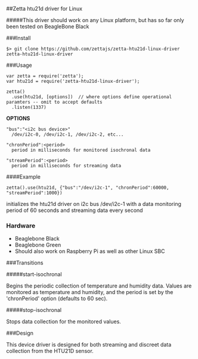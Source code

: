 ##Zetta htu21d driver for Linux

#####This driver should work on any Linux platform, but has so far only been tested on BeagleBone Black

###Install

```
$> git clone https://github.com/zettajs/zetta-htu21d-linux-driver zetta-htu21d-linux-driver
```

###Usage

```
var zetta = require('zetta');
var htu21d = require('zetta-htu21d-linux-driver');
```
```
zetta()
  .use(htu21d, [options])  // where options define operational paramters -- omit to accept defaults
  .listen(1337)
```

**OPTIONS**

    "bus":"<i2c bus device>"
      /dev/i2c-0, /dev/i2c-1, /dev/i2c-2, etc...

    "chronPeriod":<period>
      period in milliseconds for monitored isochronal data

    "streamPeriod":<period>
      period in milliseconds for streaming data

####Example 
````
zetta().use(htu21d, {"bus":"/dev/i2c-1", "chronPeriod":60000, "streamPeriod":1000})
````

initializes the htu21d driver on i2c bus /dev/i2c-1 with a data monitoring period of 60 seconds and streaming data every second

### Hardware

* Beaglebone Black
* Beaglebone Green
* Should also work on Raspberry Pi as well as other Linux SBC

###Transitions

#####start-isochronal

Begins the periodic collection of temperature and humidity data. Values are monitored as
temperature and humidity, and the period is set by the 'chronPeriod' option (defaults to 60 sec).

#####stop-isochronal

Stops data collection for the monitored values.

###Design

This device driver is designed for both streaming and discreet data collection from the HTU21D sensor.